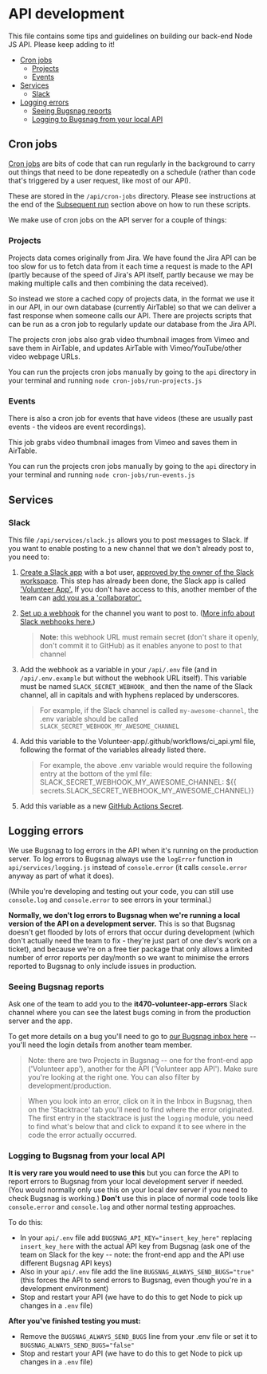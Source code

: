 # API development

This file contains some tips and guidelines on building our back-end Node JS API.  Please keep adding to it!

- [Cron jobs](#cron-jobs)
  - [Projects](#projects)
  - [Events](#events)
- [Services](#services)
  - [Slack](#slack)
- [Logging errors](#logging-errors)
  - [Seeing Bugsnag reports](#seeing-bugsnag-reports)
  - [Logging to Bugsnag from your local API](#logging-to-bugsnag-from-your-local-api)

## Cron jobs

[Cron jobs](https://en.wikipedia.org/wiki/Cron) are bits of code that can run regularly in the background to carry out things that need to be done repeatedly on a schedule (rather than code that's triggered by a user request, like most of our API).

These are stored in the `/api/cron-jobs` directory. Please see instructions at the end of the [Subsequent run](#subsequent-run) section above on how to run these scripts.

We make use of cron jobs on the API server for a couple of things:

### Projects

Projects data comes originally from Jira. We have found the Jira API can be too slow for us to fetch data from it each time a request is made to the API (partly because of the speed of Jira's API itself, partly because we may be making multiple calls and then combining the data received).

So instead we store a cached copy of projects data, in the format we use it in our API, in our own database (currently AirTable) so that we can deliver a fast response when someone calls our API. There are projects scripts that can be run as a cron job to regularly update our database from the Jira API.

The projects cron jobs also grab video thumbnail images from Vimeo and save them in AirTable, and updates AirTable with Vimeo/YouTube/other video webpage URLs.

You can run the projects cron jobs manually by going to the `api` directory in your terminal and running `node cron-jobs/run-projects.js`

### Events

There is also a cron job for events that have videos (these are usually past events - the videos are event recordings).

This job grabs video thumbnail images from Vimeo and saves them in AirTable.

You can run the projects cron jobs manually by going to the `api` directory in your terminal and running `node cron-jobs/run-events.js`

## Services

### Slack

This file `/api/services/slack.js` allows you to post messages to Slack. If you want to enable posting to a new channel that we don't already post to, you need to:

1. [Create a Slack app](https://api.slack.com/start/planning) with a bot user, [approved by the owner of the Slack workspace](https://slack.com/intl/en-gb/help/articles/222386767-Manage-app-approval-for-your-workspace#h_01EC8H3AWBYEAAN5AKBTVKPC5K). This step has already been done, the Slack app is called ['Volunteer App'.](https://api.slack.com/apps/A03ALL3M137/general) If you don't have access to this, another member of the team can [add you as a 'collaborator'.](https://app.slack.com/app-settings/T011F5L41NH/A03ALL3M137/collaborators)

2. [Set up a webhook](https://api.slack.com/apps/A03ALL3M137/incoming-webhooks?) for the channel you want to post to. ([More info about Slack webhooks here.](https://api.slack.com/messaging/webhooks))

   > **Note:** this webhook URL must remain secret (don't share it openly, don't commit it to GitHub) as it enables anyone to post to that channel

3. Add the webhook as a variable in your `/api/.env` file (and in `/api/.env.example` but without the webhook URL itself). This variable must be named `SLACK_SECRET_WEBHOOK_` and then the name of the Slack channel, all in capitals and with hyphens replaced by underscores.
   > For example, if the Slack channel is called `my-awesome-channel`, the .env variable should be called `SLACK_SECRET_WEBHOOK_MY_AWESOME_CHANNEL`

4. Add this variable to the Volunteer-app/.github/workflows/ci_api.yml file, following the format of the variables already listed there. 
   > For example, the above .env variable would require the following entry at the bottom of the yml file: 
     SLACK_SECRET_WEBHOOK_MY_AWESOME_CHANNEL: ${{ secrets.SLACK_SECRET_WEBHOOK_MY_AWESOME_CHANNEL}}

5. Add this variable as a new [GitHub Actions Secret](https://github.com/Scottish-Tech-Army/Volunteer-app/settings/secrets/actions).

## Logging errors

We use Bugsnag to log errors in the API when it's running on the production server. To log errors to Bugsnag always use the `logError` function in `api/services/logging.js` instead of `console.error` (it calls `console.error` anyway as part of what it does).

(While you're developing and testing out your code, you can still use `console.log` and `console.error` to see errors in your terminal.)

**Normally, we don't log errors to Bugsnag when we're running a local version of the API on a development server.**  This is so that Bugsnag doesn't get flooded by lots of errors that occur during development (which don't actually need the team to fix - they're just part of one dev's work on a ticket), and because we're on a free tier package that only allows a limited number of error reports per day/month so we want to minimise the errors reported to Bugsnag to only include issues in production.

### Seeing Bugsnag reports

Ask one of the team to add you to the **it470-volunteer-app-errors** Slack channel where you can see the latest bugs coming in from the production server and the app.

To get more details on a bug you'll need to go to [our Bugsnag inbox here](https://app.bugsnag.com/scottish-tech-army/volunteer-app/errors) -- you'll need the login details from another team member.

  > Note: there are two Projects in Bugsnag -- one for the front-end app ('Volunteer app'), another for the API ('Volunteer app API'). Make sure you're looking at the right one. You can also filter by development/production.

  > When you look into an error, click on it in the Inbox in Bugsnag, then on the 'Stacktrace' tab you'll need to find where the error originated. The first entry in the stacktrace is just the `logging` module, you need to find what's below that and click to expand it to see where in the code the error actually occurred.

### Logging to Bugsnag from your local API

**It is very rare you would need to use this** but you can force the API to report errors to Bugsnag from your local development server if needed. (You would normally only use this on your local dev server if you need to check Bugsnag is working.) **Don't** use this in place of normal code tools like `console.error` and `console.log` and other normal testing approaches.

To do this:

- In your `api/.env` file add `BUGSNAG_API_KEY="insert_key_here"` replacing `insert_key_here` with the actual API key from Bugsnag (ask one of the team on Slack for the key -- note: the front-end app and the API use different Bugsnag API keys)
- Also in your `api/.env` file add the line `BUGSNAG_ALWAYS_SEND_BUGS="true"` (this forces the API to send errors to Bugsnag, even though you're in a development environment)
- Stop and restart your API (we have to do this to get Node to pick up changes in a `.env` file)

**After you've finished testing you must:**

- Remove the `BUGSNAG_ALWAYS_SEND_BUGS` line from your .env file or set it to `BUGSNAG_ALWAYS_SEND_BUGS="false"`
- Stop and restart your API (we have to do this to get Node to pick up changes in a `.env` file)
